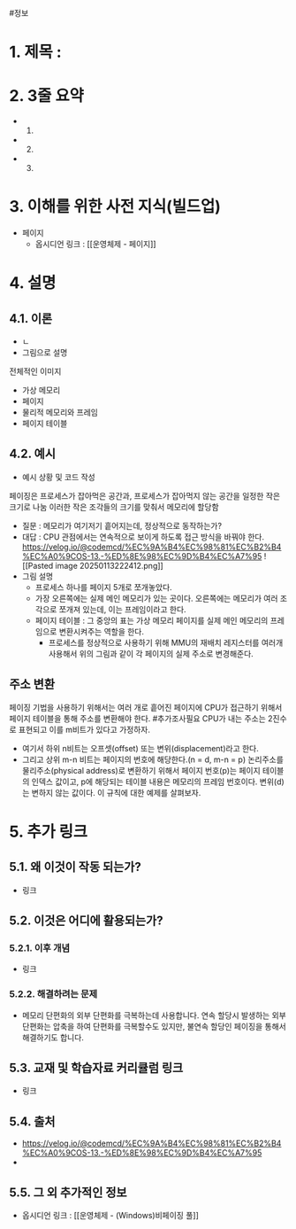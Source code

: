 #정보
# 1. 제목 :

# 2. 3줄 요약
- 1.
- 2.
- 3.
# 3. 이해를 위한 사전 지식(빌드업)
- 페이지
	- 옵시디언 링크 : [[운영체제 - 페이지]]
# 4. 설명
## 4.1. 이론
- ㄴ
- 그림으로 설명




전체적인 이미지
- 가상 메모리
- 페이지
- 물리적 메모리와 프레임
- 페이지 테이블




## 4.2. 예시
- 예시 상황 및 코드 작성












페이징은 프로세스가 잡아먹은 공간과, 프로세스가 잡아먹지 않는 공간을 일정한 작은 크기로 나눔
이러한 작은 조각들의 크기를 맞춰서 메모리에 할당함

- 질문 : 메모리가 여기저기 흩어지는데, 정상적으로 동작하는가?
- 대답 : CPU 관점에서는 연속적으로 보이게 하도록 접근 방식을 바꿔야 한다.
https://velog.io/@codemcd/%EC%9A%B4%EC%98%81%EC%B2%B4%EC%A0%9COS-13.-%ED%8E%98%EC%9D%B4%EC%A7%95
![[Pasted image 20250113222412.png]]
- 그림 설명
	- 프로세스 하나를 페이지 5개로 쪼개놓았다.
	- 가장 오른쪽에는 실제 메인 메모리가 있는 곳이다. 오른쪽에는 메모리가 여러 조각으로 쪼개져 있는데, 이는 프레임이라고 한다.
	- 페이지 테이블 : 그 중앙의 표는 가상 메모리 페이지를 실제 메인 메모리의 프레임으로 변환시켜주는 역할을 한다.
		- 프로세스를 정상적으로 사용하기 위해 MMU의 재배치 레지스터를 여러개 사용해서 위의 그림과 같이 각 페이지의 실제 주소로 변경해준다.
## 주소 변환
페이징 기법을 사용하기 위해서는 여러 개로 흩어진 페이지에 CPU가 접근하기 위해서 페이지 테이블을 통해 주소를 변환해야 한다.
#추가조사필요 
CPU가 내는 주소는 2진수로 표현되고 이를 m비트가 있다고 가정하자.
- 여기서 하위 n비트는 오프셋(offset) 또는 변위(displacement)라고 한다.
- 그리고 상위 m-n 비트는 페이지의 번호에 해당한다.(n = d, m-n = p)
논리주소를 물리주소(physical address)로 변환하기 위해서 페이지 번호(p)는 페이지 테이블의 인덱스 값이고, p에 해당되는 테이블 내용은 메모리의 프레임 번호이다. 변위(d)는 변하지 않는 값이다. 이 규칙에 대한 예제를 살펴보자.



# 5. 추가 링크

## 5.1. 왜 이것이 작동 되는가?
- 링크
## 5.2. 이것은 어디에 활용되는가?
### 5.2.1. 이후 개념
- 링크
### 5.2.2. 해결하려는 문제
- 메모리 단편화의 외부 단편화를 극복하는데 사용합니다. 연속 할당시 발생하는 외부 단편화는 압축을 하여 단편화를 극복할수도 있지만, 불연속 할당인 페이징을 통해서 해결하기도 합니다.
## 5.3. 교재 및 학습자료 커리큘럼 링크
- 링크
## 5.4. 출처
- https://velog.io/@codemcd/%EC%9A%B4%EC%98%81%EC%B2%B4%EC%A0%9COS-13.-%ED%8E%98%EC%9D%B4%EC%A7%95
- 
## 5.5. 그 외 추가적인 정보
- 옵시디언 링크 : [[운영체제 - (Windows)비페이징 풀]]